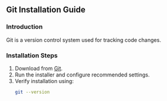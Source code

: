 ## Git Installation Guide
### Introduction
Git is a version control system used for tracking code changes.

### Installation Steps
1. Download from [Git](https://git-scm.com/downloads).
2. Run the installer and configure recommended settings.
3. Verify installation using:
   ```sh
   git --version
   ```